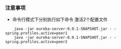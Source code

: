 ### 注意事项
* 命令行模式下分别执行如下命令 激活2个配置文件
```
    java -jar eureka-server-0.0.1-SNAPSHOT.jar - -spring.profiles.active=peer1
    java -jar eureka-server-0.0.1-SNAPSHOT.jar - -spring.profiles.active=peer2
```

